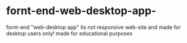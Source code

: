# fornt-end-web-desktop-app-
fornt-end "web-desktop app"
its not responsive web-site and made for desktop users only!
made for educational purposes
